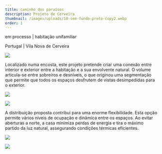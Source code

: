 ```yaml
---
title: caminho dos paraísos
description: Projeto de Cerveira
thumbnail: /images/uploads/10-sem-fundo-preto-copy2.webp
order: 1
---
```


<section class="section-bottom-aligned">





em processo | habitação unifamiliar

Portugal | Vila Nova de Cerveira


</section>

![](/images/uploads/cerveira.jpg)


<section class="section-top-aligned">



Localizado numa encosta, este projeto pretende criar uma conexão entre interior e exterior entre a habitação e a sua envolvente natural. O volume articula-se entre sobreiros e desníveis, o que originou uma segmentação que permite que todos os espaços desfrutem de vistas desimpedidas para o exterior.

</section>

![](/images/uploads/20250107moradia-única-tiff-copy.webp)

![](/images/uploads/pip-10-dragged-copy.webp)


<section class="section-bottom-aligned">



A distribuição proposta contribui para uma enorme flexibilidade. Esta opção permite vários níveis de ocupação e dinâmica entre os espaços. Ao evitar aberturas a norte, a casa minimiza perdas de energia e tira o máximo partido da luz natural, assegurando condições térmicas eficientes.

</section>

![](/images/uploads/pip-8-dragged-copy.webp)

![](/images/uploads/13-copy.webp)
